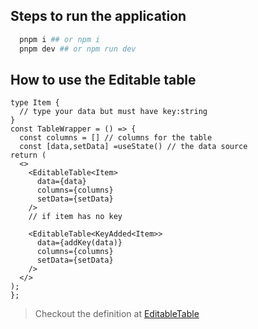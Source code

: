 ## Steps to run the application

```bash
  pnpm i ## or npm i
  pnpm dev ## or npm run dev
```

## How to use the Editable table

```tsx
type Item {
  // type your data but must have key:string
}
const TableWrapper = () => {
  const columns = [] // columns for the table
  const [data,setData] =useState() // the data source
return (
  <>
    <EditableTable<Item>
      data={data}
      columns={columns}
      setData={setData}
    />
    // if item has no key

    <EditableTable<KeyAdded<Item>>
      data={addKey(data)}
      columns={columns}
      setData={setData}
    />
  </>
);
};
```

> Checkout the definition at [EditableTable](./src/EditableTable.tsx)
